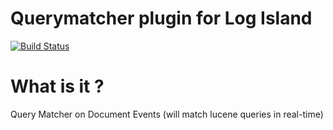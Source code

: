 Querymatcher plugin for Log Island
==========
[![Build
Status](https://travis-ci.org/Hurence/querymatcher-plugin.svg?branch=master)](https://travis-ci.org/Hurence/querymatcher-plugin
)

# What is it ?
Query Matcher on Document Events (will match lucene queries in real-time)
